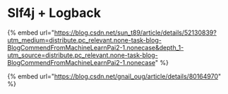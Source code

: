 # Slf4j + Logback

{% embed url="https://blog.csdn.net/sun_t89/article/details/52130839?utm_medium=distribute.pc_relevant.none-task-blog-BlogCommendFromMachineLearnPai2-1.nonecase&depth_1-utm_source=distribute.pc_relevant.none-task-blog-BlogCommendFromMachineLearnPai2-1.nonecase" %}

{% embed url="https://blog.csdn.net/gnail_oug/article/details/80164970" %}


